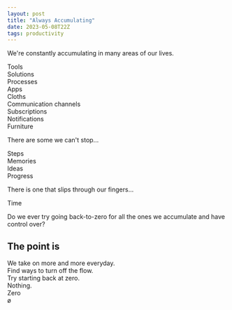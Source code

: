 ```yaml
---
layout: post
title: "Always Accumulating"
date: 2023-05-08T22Z
tags: productivity
---
```


We're constantly accumulating in many areas of our lives.

Tools <br/>
Solutions <br/>
Processes <br/>
Apps <br/>
Cloths <br/>
Communication channels <br/>
Subscriptions<br/>
Notifications<br/>
Furniture

There are some we can't stop...

Steps<br/>
Memories<br/>
Ideas<br/>
Progress

There is one that slips through our fingers...

Time

Do we ever try going back-to-zero for all the ones we accumulate and have control over?

## The point is

We take on more and more everyday.<br/>
Find ways to turn off the flow.<br/>
Try starting back at zero.<br/>
Nothing.<br/>
Zero<br/>
ø
